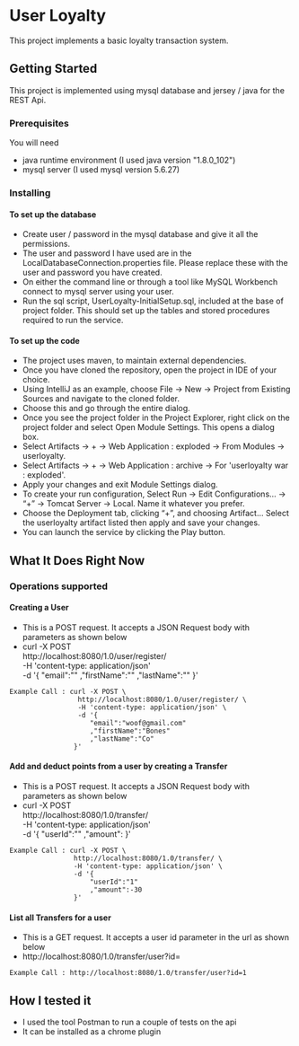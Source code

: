 # User Loyalty

This project implements a basic loyalty transaction system.

## Getting Started

This project is implemented using mysql database and jersey / java for the REST Api.
### Prerequisites
You will need
* java runtime environment (I used java version "1.8.0_102")
* mysql server (I used mysql version 5.6.27)

### Installing
#### To set up the database
* Create user / password in the mysql database and give it all the permissions.
* The user and password I have used are in the LocalDatabaseConnection.properties file. Please replace these with the user and password you have created.
* On either the command line or through a tool like MySQL Workbench connect to mysql server using your user.
* Run the sql script, UserLoyalty-InitialSetup.sql, included at the base of project folder. This should set up the tables and stored procedures required to run the service.

#### To set up the code
* The project uses maven, to maintain external dependencies.
* Once you have cloned the repository, open the project in IDE of your choice.
* Using IntelliJ as an example, choose File -> New -> Project from Existing Sources and navigate to the cloned folder.
* Choose this and go through the entire dialog.
* Once you see the project folder in the Project Explorer, right click on the project folder and select Open Module Settings. This opens a dialog box.
* Select Artifacts -> + -> Web Application : exploded -> From Modules -> userloyalty.
* Select Artifacts -> + -> Web Application : archive -> For 'userloyalty war : exploded'.
* Apply your changes and exit Module Settings dialog.
* To create your run configuration, Select Run -> Edit Configurations… -> “+” -> Tomcat Server -> Local. Name it whatever you prefer.
* Choose the Deployment tab, clicking “+”, and choosing Artifact… Select the userloyalty artifact listed then apply and save your changes.
* You can launch the service by clicking the Play button.

## What It Does Right Now
### Operations supported
#### Creating a User
* This is a POST request. It accepts a JSON Request body with parameters as shown below
* curl -X POST \
    http://localhost:8080/1.0/user/register/ \
    -H 'content-type: application/json' \
    -d '{
  	"email":"<email address: optional>"
  	,"firstName":"<first name : required>"
  	,"lastName":"<last name : required>"
  }'

```
Example Call : curl -X POST \
                 http://localhost:8080/1.0/user/register/ \
                 -H 'content-type: application/json' \
                 -d '{
               		"email":"woof@gmail.com"
               		,"firstName":"Bones"
               		,"lastName":"Co"
               	}'
```

#### Add and deduct points from a user by creating a Transfer
* This is a POST request. It accepts a JSON Request body with parameters as shown below
* curl -X POST \
    http://localhost:8080/1.0/transfer/ \
    -H 'content-type: application/json' \
    -d '{
  	"userId":"<user id : required>"
  	,"amount":<an integer value : required>
  }'
```
Example Call : curl -X POST \
  				http://localhost:8080/1.0/transfer/ \
  				-H 'content-type: application/json' \
  				-d '{
					"userId":"1"
					,"amount":-30
				}'
```

#### List all Transfers for a user
* This is a GET request. It accepts a user id parameter in the url as shown below
* http://localhost:8080/1.0/transfer/user?id=<user id : required>
```
Example Call : http://localhost:8080/1.0/transfer/user?id=1
```
## How I tested it
* I used the tool Postman to run a couple of tests on the api
* It can be installed as a chrome plugin